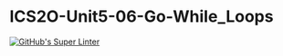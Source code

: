 # ICS2O-Unit5-06-Go-While_Loops
[![GitHub's Super Linter](https://github.com/Ryan-Shaw-2/ICS2O-Unit5-06-Go-While_Loops/workflows/GitHub's%20Super%20Linter/badge.svg)](https://github.com/Ryan-Shaw-2/ICS2O-Unit5-06-Go-While_Loops/actions)